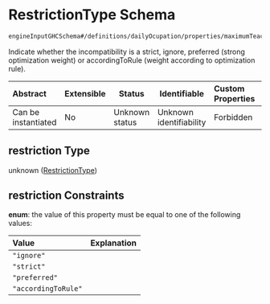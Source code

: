 # RestrictionType Schema

```txt
engineInputGHCSchema#/definitions/dailyOcupation/properties/maximumTeaching/properties/restriction
```

Indicate whether the incompatibility is a strict, ignore, preferred (strong optimization weight) or accordingToRule (weight according to optimization rule).


| Abstract            | Extensible | Status         | Identifiable            | Custom Properties | Additional Properties | Access Restrictions | Defined In                                                         |
| :------------------ | ---------- | -------------- | ----------------------- | :---------------- | --------------------- | ------------------- | ------------------------------------------------------------------ |
| Can be instantiated | No         | Unknown status | Unknown identifiability | Forbidden         | Allowed               | none                | [ghc.schema.json\*](../out/ghc.schema.json "open original schema") |

## restriction Type

unknown ([RestrictionType](ghc-definitions-dailyocupation-properties-maximumteaching-properties-restrictiontype.md))

## restriction Constraints

**enum**: the value of this property must be equal to one of the following values:

| Value               | Explanation |
| :------------------ | ----------- |
| `"ignore"`          |             |
| `"strict"`          |             |
| `"preferred"`       |             |
| `"accordingToRule"` |             |
